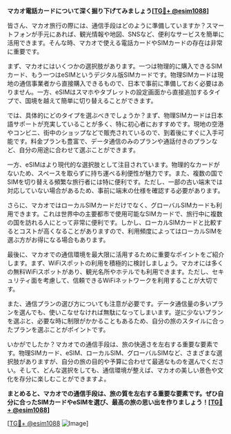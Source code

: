 **マカオ電話カードについて深く掘り下げてみましょう[[TG💪+ @esim1088](https://t.me/s/esim1088)]**

皆さん、マカオ旅行の際には、通信手段はどのように準備していますか？スマートフォンが手元にあれば、観光情報や地図、SNSなど、便利なサービスを簡単に活用できます。そんな時、マカオで使える電話カードやSIMカードの存在は非常に重要です。

まず、マカオにはいくつかの選択肢があります。一つは物理的に購入できるSIMカード、もう一つはeSIMというデジタル版SIMカードです。物理SIMカードは現地の通信事業者から直接購入できるもので、日本で事前に準備しておく必要はありません。一方、eSIMはスマホやタブレットの設定画面から直接追加するタイプで、国境を越えて簡単に切り替えることができます。

では、具体的にどのタイプを選ぶべきでしょうか？まず、物理SIMカードは日本語サポートが充実していることが多く、特に初心者におすすめです。現地の空港やコンビニ、街中のショップなどで販売されているので、到着後にすぐに入手可能です。料金プランも豊富で、データ通信のみのプランや通話付きのプランなど、自分の用途に合わせて選ぶことができます。

一方、eSIMはより現代的な選択肢として注目されています。物理的なカードがないため、スペースを取らずに持ち運べる利便性が魅力です。また、複数の国でSIMを切り替える頻繁な旅行者には特に便利です。ただし、一部の古い端末では対応していない場合があるため、事前に端末の仕様を確認する必要があります。

さらに、マカオではローカルSIMカードだけでなく、グローバルSIMカードも利用できます。これは世界中の主要都市で使用可能なSIMカードで、旅行中に複数の国を訪れる人にとって非常に便利です。しかし、ローカルSIMカードと比較するとコストが高くなることがありますので、利用頻度によってはローカルSIMを選ぶ方がお得になる場合もあります。

最後に、マカオでの通信環境を最大限に活用するために重要なポイントをご紹介します。まず、WiFiスポットの利用を積極的に検討しましょう。マカオには多くの無料WiFiスポットがあり、観光名所やホテルでも利用できます。ただし、セキュリティ面を考慮して、信頼できるWiFiネットワークを利用することが大切です。

また、通信プランの選び方についても注意が必要です。データ通信量の多いプランを選んでも、使いこなせなければ無駄になってしまいます。逆に少ないプランを選ぶと、必要な時に制限がかかることもあるため、自分の旅のスタイルに合ったプランを選ぶことがポイントです。

いかがでしたか？マカオでの通信手段は、旅の快適さを左右する重要な要素です。物理SIMカード、eSIM、ローカルSIM、グローバルSIMなど、さまざまな選択肢がありますが、自分の旅の目的や予算に合わせて最適なものを選んでください。そして、どんな選択をしても、通信環境が整えば、マカオの美しい景色や文化を存分に楽しむことができますよ。

**まとめると、マカオでの通信手段は、旅の質を左右する重要な要素です。ぜひ自分に合ったSIMカードやeSIMを選び、最高の旅の思い出を作りましょう！[[TG💪+ @esim1088](https://t.me/s/esim1088)]**

[[TG💪+ @esim1088](https://t.me/s/esim1088) ![Image](https://i.postimg.cc/Y0z9fWf4/image.png)]